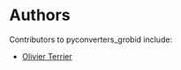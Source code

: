 # Authors

Contributors to pyconverters_grobid include:

+ [Olivier Terrier](mailto:olivier.terrier@kairntech.com)
